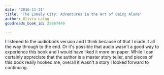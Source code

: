 ```yaml
---
date: '2016-11-21'
title: 'The Lonely City: Adventures in the Art of Being Alone'
author: Olivia Laing
goodreads_book_id: 25667449

---
```

I listened to the audiobook version and I think because of that I made it all the way through to the end. Or it's possible that audio wasn't a good way to experience this book and I would have liked it more on paper. While I can certainly appreciate that the author is a master story teller, and pieces of this book really hooked me, overall it wasn't a story I looked forward to continuing. 
